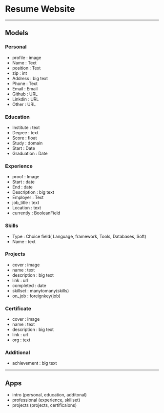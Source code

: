 # Resume Website

---

## Models

### Personal  

- profile : image
- Name : Text
- position : Text
- zip : int
- Address : big text
- Phone : Text
- Email : Email
- Github : URL
- Linkdin : URL
- Other : URL

### Education

- Institute : text
- Degree : text
- Score : float
- Study :  domain
- Start : Date
- Graduation : Date

### Experience

- proof : Image
- Start : date
- End : date
- Description : big text
- Employer : Text
- job_title : text
- Location : text
- currently : BooleanField

### Skills

- Type : Choice field( Language, framework, Tools, Databases, Soft)
- Name : text

### Projects

- cover : image
- name : text
- description : big text
- link : url
- completed : date
- skillset : manytomany(skills)
- on_job : foreignkey(job)

### Certificate

- cover : image
- name : text
- description : big text
- link : url
- org : text

### Additional

- achievement : big text

---
## Apps

- intro (personal, education, additonal)
- professional (experience, skillset)
- projects (projects, certificaions)

